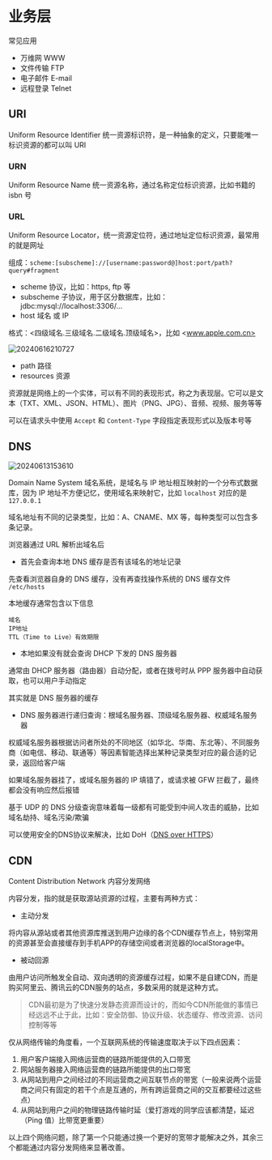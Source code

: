 # 业务层

常见应用

- 万维网 WWW
- 文件传输 FTP
- 电子邮件 E-mail
- 远程登录 Telnet

## URI

Uniform Resource Identifier 统一资源标识符，是一种抽象的定义，只要能唯一标识资源的都可以叫 URI

### URN

Uniform Resource Name 统一资源名称，通过名称定位标识资源，比如书籍的 isbn 号

### URL

Uniform Resource Locator，统一资源定位符，通过地址定位标识资源，最常用的就是网址

组成：`scheme:[subscheme]://[username:password@]host:port/path?query#fragment`


- scheme 协议，比如：https, ftp 等
- subscheme 子协议，用于区分数据库，比如：jdbc:mysql://localhost:3306/...
- host 域名 或 IP

格式：<四级域名.三级域名.二级域名.顶级域名>，比如 <www.apple.com.cn>

![20240616210727](https://image.zuoright.com/20240616210727.png)

- path 路径
- resources 资源

资源就是网络上的一个实体，可以有不同的表现形式，称之为表现层。它可以是文本（TXT、XML、JSON、HTML）、图片（PNG、JPG）、音频、视频、服务等等

可以在请求头中使用 `Accept` 和 `Content-Type` 字段指定表现形式以及版本号等

## DNS

![20240613153610](https://image.zuoright.com/20240613153610.png)

Domain Name System 域名系统，是域名与 IP 地址相互映射的一个分布式数据库，因为 IP 地址不方便记忆，使用域名来映射它，比如 `localhost` 对应的是 `127.0.0.1`

域名地址有不同的记录类型，比如：A、CNAME、MX 等，每种类型可以包含多条记录。

浏览器通过 URL 解析出域名后

- 首先会查询本地 DNS 缓存是否有该域名的地址记录

先查看浏览器自身的 DNS 缓存，没有再查找操作系统的 DNS 缓存文件 `/etc/hosts`

本地缓存通常包含以下信息

```text
域名
IP地址
TTL（Time to Live）有效期限
```

- 本地如果没有就会查询 DHCP 下发的 DNS 服务器

通常由 DHCP 服务器（路由器）自动分配，或者在拨号时从 PPP 服务器中自动获取，也可以用户手动指定

其实就是 DNS 服务器的缓存

- DNS 服务器进行递归查询：根域名服务器、顶级域名服务器、权威域名服务器

权威域名服务器根据访问者所处的不同地区（如华北、华南、东北等）、不同服务商（如电信、移动、联通等）等因素智能选择出某种记录类型对应的最合适的记录，返回给客户端

如果域名服务器挂了，或域名服务器的 IP 填错了，或请求被 GFW 拦截了，最终都会没有响应然后报错

基于 UDP 的 DNS 分级查询意味着每一级都有可能受到中间人攻击的威胁，比如域名劫持、域名污染/欺骗

可以使用安全的DNS协议来解决，比如 DoH（[DNS over HTTPS](https://en.wikipedia.org/wiki/DNS_over_HTTPS)）

## CDN

Content Distribution Network 内容分发网络

内容分发，指的就是获取源站资源的过程，主要有两种方式：

- 主动分发

将内容从源站或者其他资源库推送到用户边缘的各个CDN缓存节点上，特别常用的资源甚至会直接缓存到手机APP的存储空间或者浏览器的localStorage中。

- 被动回源

由用户访问所触发全自动、双向透明的资源缓存过程，如果不是自建CDN，而是购买阿里云、腾讯云的CDN服务的站点，多数采用的就是这种方式。

> CDN最初是为了快速分发静态资源而设计的，而如今CDN所能做的事情已经远远不止于此，比如：安全防御、协议升级、状态缓存、修改资源、访问控制等等

仅从网络传输的角度看，一个互联网系统的传输速度取决于以下四点因素：

1. 用户客户端接入网络运营商的链路所能提供的入口带宽
2. 网站服务器接入网络运营商的链路所能提供的出口带宽
3. 从网站到用户之间经过的不同运营商之间互联节点的带宽（一般来说两个运营商之间只有固定的若干个点是互通的，所有跨运营商之间的交互都要经过这些点）
4. 从网站到用户之间的物理链路传输时延（爱打游戏的同学应该都清楚，延迟（Ping 值）比带宽更重要）

以上四个网络问题，除了第一个只能通过换一个更好的宽带才能解决之外，其余三个都能通过内容分发网络来显著改善。
